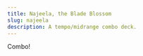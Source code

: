 ```yaml
---
title: Najeela, the Blade Blossom
slug: najeela
description: A tempo/midrange combo deck.
---
```


Combo!